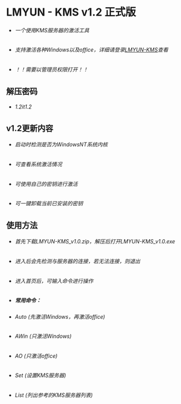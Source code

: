 # LMYUN - KMS v1.2 正式版
* ###### 一个使用KMS服务器的激活工具
* ###### 支持激活各种Windows以及office，详细请登录[LMYUN-KMS](https://kms.lmyun.top/)查看
* ###### ！！需要以管理员权限打开！！
## 解压密码
* ###### 1.2it1.2
## v1.2更新内容
* ###### 启动时检测是否为WindowsNT系统内核
* ###### 可查看系统激活情况
* ###### 可使用自己的密钥进行激活
* ###### 可一键卸载当前已安装的密钥
## 使用方法
* ###### 首先下载LMYUN-KMS_v1.0.zip，解压后打开LMYUN-KMS_v1.0.exe
* ###### 进入后会先检测与服务器的连接，若无法连接，则退出
* ###### 进入首页后，可输入命令进行操作
* ##### 常用命令：
* ###### Auto (先激活Windows，再激活office)
* ###### AWin (只激活Windows)                                       
* ###### AO (只激活office)                                          
* ###### Set (设置KMS服务器)                                          
* ###### List (列出参考的KMS服务器列表)                                        
